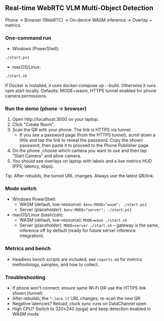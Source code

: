 ## Real-time WebRTC VLM Multi-Object Detection

Phone → Browser (WebRTC) → On-device WASM inference → Overlay + metrics.

### One-command run

- Windows (PowerShell):

```bash
./start.ps1
```

- macOS/Linux:

```bash
./start.sh
```

If Docker is installed, it uses docker-compose up --build. Otherwise it runs npm start locally.
Defaults: MODE=wasm, HTTPS tunnel enabled for phone camera permissions.

### Run the demo (phone → browser)

1. Open http://localhost:3000 on your laptop.
2. Click "Create Room".
3. Scan the QR with your phone. The link is HTTPS via tunnel.
   - If you see a password page (from the HTTPS tunnel), scroll down a little and tap the link to reveal the password. Copy the shown password, then paste it to proceed to the Phone Publisher page.
4. On the phone ,choose which camera you want to use and then tap "Start Camera" and allow camera.
5. You should see overlays on laptop with labels and a live metrics HUD (FPS, latency, kbps).

Tip: After rebuilds, the tunnel URL changes. Always use the latest QR/link.

### Mode switch
- Windows PowerShell:
  - WASM (default, low-resource): `$env:MODE="wasm"; ./start.ps1`
  - Server (placeholder): `$env:MODE="server"; ./start.ps1`
- macOS/Linux (bash/zsh):
  - WASM (default, low-resource): `MODE=wasm ./start.sh`
  - Server (placeholder): `MODE=server ./start.sh` – gateway is the same, inference off by default (ready for future server inference integration).

### Metrics and bench
- Headless bench scripts are included; see `reports.md` for metrics methodology, samples, and how to collect.

### Troubleshooting
- If phone won’t connect: ensure same Wi‑Fi OR use the HTTPS link shown (tunnel)
- After rebuilds, the `*.loca.lt` URL changes; re-scan the new QR
- Negative latencies? Reload; clock sync runs on DataChannel open
- High CPU? Switch to 320×240 (qvga) and keep detection enabled in WASM mode





